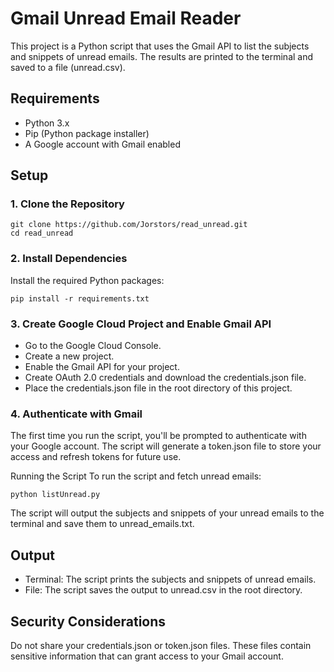 # Gmail Unread Email Reader
This project is a Python script that uses the Gmail API to list the subjects and snippets of unread emails. The results are printed to the terminal and saved to a file (unread.csv).


## Requirements
- Python 3.x
- Pip (Python package installer)
- A Google account with Gmail enabled

## Setup
### 1. Clone the Repository
```
git clone https://github.com/Jorstors/read_unread.git
cd read_unread
```

### 2. Install Dependencies
Install the required Python packages:
```
pip install -r requirements.txt
```

### 3. Create Google Cloud Project and Enable Gmail API
- Go to the Google Cloud Console.
- Create a new project.
- Enable the Gmail API for your project.
- Create OAuth 2.0 credentials and download the credentials.json file.
- Place the credentials.json file in the root directory of this project.

### 4. Authenticate with Gmail
The first time you run the script, you'll be prompted to authenticate with your Google account. The script will generate a token.json file to store your access and refresh tokens for future use.

Running the Script
To run the script and fetch unread emails:

```
python listUnread.py
```
The script will output the subjects and snippets of your unread emails to the terminal and save them to unread_emails.txt.

## Output
- Terminal: The script prints the subjects and snippets of unread emails.
- File: The script saves the output to unread.csv in the root directory.

## Security Considerations
Do not share your credentials.json or token.json files. These files contain sensitive information that can grant access to your Gmail account.
